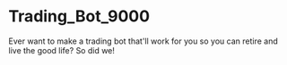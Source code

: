 # Trading_Bot_9000
Ever want to make a trading bot that'll work for you so you can retire and live the good life? So did we!
